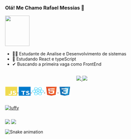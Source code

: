 ### Olá! Me Chamo Rafael Messias 👋

<img height="100" width="80" src="https://scontent.fplu41-1.fna.fbcdn.net/v/t1.6435-9/58419751_2050822041710808_75417800356659200_n.jpg?_nc_cat=105&ccb=1-7&_nc_sid=5f2048&_nc_eui2=AeHYOELENeV2tEBp4fEEBvCegY9HR5M0sb6Bj0dHkzSxvtNAaZJdctDiofLgpRMdUG1cl3vLWBz68AlMT49DRLuE&_nc_ohc=9zZv0QqCQLUQ7kNvgGidAfU&_nc_ht=scontent.fplu41-1.fna&cb_e2o_trans=q&oh=00_AfBTYjtmGL4DIfsq0dszsAHHQuiOsd6X7gcbWkPFbzt-sw&oe=66548741">

- 👨‍💻 Estudante de Analise e Desenvolvimento de sistemas
- 💎 Estudando React e typeScript
- ✔ Buscando a primeira vaga como FrontEnd
  

##

<div align="center">
  <a href="https://github.com/RafaelMessiasM">
  <img height="180em" src="https://github-readme-stats.vercel.app/api?username=RafaelMessiasM&show_icons=true&theme=dracula&include_all_commits=true&count_private=true"/>
  <img height="180em" src="https://github-readme-stats.vercel.app/api/top-langs/?username=RafaelMessiasM&layout=compact&langs_count=7&theme=dracula"/>
</div>
      
<div style="display: inline_block"><br>
  <img align="center" alt="Rafa-Js" height="30" width="40" src="https://raw.githubusercontent.com/devicons/devicon/master/icons/javascript/javascript-plain.svg">
  <img align="center" alt="Rafa-Ts" height="30" width="40" src="https://raw.githubusercontent.com/devicons/devicon/master/icons/typescript/typescript-plain.svg">
  <img align="center" alt="Rafa-React" height="30" width="40" src="https://raw.githubusercontent.com/devicons/devicon/master/icons/react/react-original.svg">
  <img align="center" alt="Rafa-HTML" height="30" width="40" src="https://raw.githubusercontent.com/devicons/devicon/master/icons/html5/html5-original.svg">
  <img align="center" alt="Rafa-CSS" height="30" width="40" src="https://raw.githubusercontent.com/devicons/devicon/master/icons/css3/css3-original.svg">
</div>

##

##

<P>
 <img align="center" alt="luffy" height="90" width="120" src="https://media.tenor.com/v6eujWktbsUAAAAi/luffy.gif">
</P>

##

 <a href="https://www.instagram.com/rafae_lmessias23/" target="_blank"><img src="https://img.shields.io/badge/-Instagram-%23E4405F?style=for-the-badge&logo=instagram&logoColor=white" target="_blank"></a>
  <a href="https://www.linkedin.com/in/rafael-messias-4963b4196/" target="_blank"><img src="https://img.shields.io/badge/-LinkedIn-%230077B5?style=for-the-badge&logo=linkedin&logoColor=white" target="_blank"></a>

  ![Snake animation](https://github.com/RafaelMessiasM/RafaelMessiasM/blob/output/github-contribution-grid-snake.svg)

   
